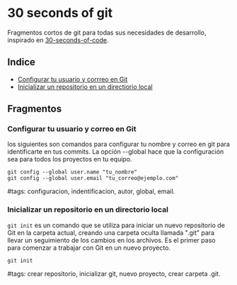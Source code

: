 # 30 seconds of git

Fragmentos cortos de git para todas sus necesidades de desarrollo, inspirado en [30-seconds-of-code](https://github.com/30-seconds/30-seconds-of-git).
## Indice

- [Configurar tu usuario y corrreo en Git][git config]
- [Inicializar un repositorio en un directiorio local][git init]

## Fragmentos

### Configurar tu usuario y correo en Git

los siguientes son comandos para configurar tu nombre y correo en git para identificarte en tus commits. La opción --global hace que la configuración sea para todos los proyectos en tu equipo.

```shell
git config --global user.name "tu_nombre"
git config --global user.email "tu_correo@ejemplo.com"
```

#tags: configuracion, indentificacion, autor, global, email.

### Inicializar un repositorio en un directorio local

`git init` es un comando que se utiliza para iniciar un nuevo repositorio de Git en la carpeta actual, creando una carpeta oculta llamada ".git" para llevar un seguimiento de los cambios en los archivos. Es el primer paso para comenzar a trabajar con Git en un nuevo proyecto.

```shell
git init
```

#tags: crear repositorio, inicializar git, nuevo proyecto, crear carpeta .git.


[git config]: #configurar-tu-usuario-y-correo-en-git
[git init]: #inicializar-un-repositorio-en-un-directorio-local